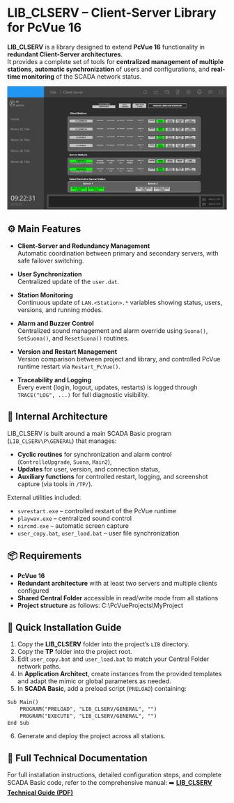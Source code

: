 # LIB_CLSERV – Client-Server Library for PcVue 16

**LIB_CLSERV** is a library designed to extend **PcVue 16** functionality in **redundant Client-Server architectures**.  
It provides a complete set of tools for **centralized management of multiple stations**, **automatic synchronization** of users and configurations, and **real-time monitoring** of the SCADA network status.

![Dashboard Client-Server](./DOCS/Image/Screen_Mimic.png)

## ⚙️ Main Features

- **Client-Server and Redundancy Management**  
  Automatic coordination between primary and secondary servers, with safe failover switching.

- **User Synchronization**  
  Centralized update of the `user.dat`.

- **Station Monitoring**  
  Continuous update of `LAN.<Station>.*` variables showing status, users, versions, and running modes.

- **Alarm and Buzzer Control**  
  Centralized sound management and alarm override using `Suona()`, `SetSuona()`, and `ResetSuona()` routines.

- **Version and Restart Management**  
  Version comparison between project and library, and controlled PcVue runtime restart via `Restart_PcVue()`.

- **Traceability and Logging**  
  Every event (login, logout, updates, restarts) is logged through `TRACE("LOG", ...)` for full diagnostic visibility.

## 🧩 Internal Architecture

LIB_CLSERV is built around a main SCADA Basic program (`LIB_CLSERV\P\GENERAL`) that manages:
- **Cyclic routines** for synchronization and alarm control (`ControlloUpgrade`, `Suona`, `Main2`),
- **Updates** for user, version, and connection status,
- **Auxiliary functions** for controlled restart, logging, and screenshot capture (via tools in `/TP/`).

External utilities included:
- `svrestart.exe` – controlled restart of the PcVue runtime  
- `playwav.exe` – centralized sound control  
- `nircmd.exe` – automatic screen capture  
- `user_copy.bat`, `user_load.bat` – user file synchronization  

## 📦 Requirements

- **PcVue 16**  
- **Redundant architecture** with at least two servers and multiple clients configured  
- **Shared Central Folder** accessible in read/write mode from all stations  
- **Project structure** as follows: C:\PcVueProjects\MyProject


## 🚀 Quick Installation Guide

1. Copy the **LIB_CLSERV** folder into the project’s `LIB` directory.  
2. Copy the **TP** folder into the project root.  
3. Edit `user_copy.bat` and `user_load.bat` to match your Central Folder network paths.  
4. In **Application Architect**, create instances from the provided templates and adapt the mimic or global parameters as needed.  
5. In **SCADA Basic**, add a preload script (`PRELOAD`) containing:

```vba
Sub Main()
    PROGRAM("PRELOAD", "LIB_CLSERV/GENERAL", "")
    PROGRAM("EXECUTE", "LIB_CLSERV/GENERAL", "")
End Sub 
```
6. Generate and deploy the project across all stations.

## 📘 Full Technical Documentation
For full installation instructions, detailed configuration steps, and complete SCADA Basic code, refer to the comprehensive manual:
➡️ [**LIB_CLSERV Technical Guide (PDF)**](./DOCS/LIB_CLSERV_Technical_Guide.pdf)
